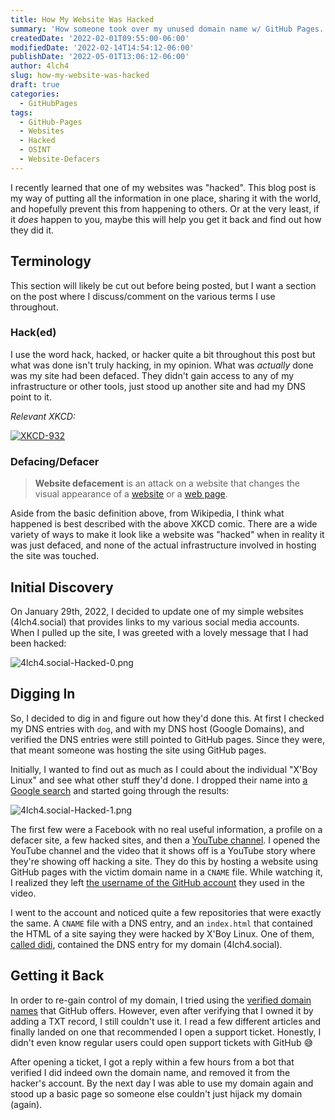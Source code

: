 ```yaml
---
title: How My Website Was Hacked
summary: 'How someone took over my unused domain name w/ GitHub Pages.'
createdDate: '2022-02-01T09:55:00-06:00'
modifiedDate: '2022-02-14T14:54:12-06:00'
publishDate: '2022-05-01T13:06:12-06:00'
author: 4lch4
slug: how-my-website-was-hacked
draft: true
categories:
  - GitHubPages
tags:
  - GitHub-Pages
  - Websites
  - Hacked
  - OSINT
  - Website-Defacers
---
```


I recently learned that one of my websites was "hacked". This blog post is my way of putting all the information in one place, sharing it with the world, and hopefully prevent this from happening to others. Or at the very least, if it _does_ happen to you, maybe this will help you get it back and find out how they did it.

## Terminology

This section will likely be cut out before being posted, but I want a section on the post where I discuss/comment on the various terms I use throughout.

### Hack(ed)

I use the word hack, hacked, or hacker quite a bit throughout this post but what was done isn't truly hacking, in my opinion. What was _actually_ done was my site had been defaced. They didn't gain access to any of my infrastructure or other tools, just stood up another site and had my DNS point to it.

_Relevant XKCD:_

[![XKCD-932](https://imgs.xkcd.com/comics/cia.png)](https://xkcd.com/932/)

### Defacing/Defacer

> **Website defacement** is an attack on a website that changes the visual appearance of a [website](https://en.wikipedia.org/wiki/Website 'Website') or a [web page](https://en.wikipedia.org/wiki/Web_page 'Web page').

Aside from the basic definition above, from Wikipedia, I think what happened is best described with the above XKCD comic. There are a wide variety of ways to make it look like a website was "hacked" when in reality it was just defaced, and none of the actual infrastructure involved in hosting the site was touched.

## Initial Discovery

On January 29th, 2022, I decided to update one of my simple websites (4lch4.social) that provides links to my various social media accounts. When I pulled up the site, I was greeted with a lovely message that I had been hacked:

![4lch4.social-Hacked-0.png](/images/posts/4lch4.social/4lch4.social-Hacked-0.png)

## Digging In

So, I decided to dig in and figure out how they'd done this. At first I checked my DNS entries with `dog`, and with my DNS host (Google Domains), and verified the DNS entries were still pointed to GitHub pages. Since they were, that meant someone was hosting the site using GitHub pages.

Initially, I wanted to find out as much as I could about the individual "X'Boy Linux" and see what other stuff they'd done. I dropped their name into [a Google search][1] and started going through the results:

![4lch4.social-Hacked-1.png](/images/posts/4lch4.social/4lch4.social-Hacked-1.png)

The first few were a Facebook with no real useful information, a profile on a defacer site, a few hacked sites, and then a [YouTube channel][2]. I opened the YouTube channel and the video that it shows off is a YouTube story where they're showing off hacking a site. They do this by hosting a website using GitHub pages with the victim domain name in a `CNAME` file. While watching it, I realized they left [the username of the GitHub account][3] they used in the video.

I went to the account and noticed quite a few repositories that were exactly the same. A `CNAME` file with a DNS entry, and an `index.html` that contained the HTML of a site saying they were hacked by X'Boy Linux. One of them, [called didi][4], contained the DNS entry for my domain (4lch4.social).

## Getting it Back

In order to re-gain control of my domain, I tried using the [verified domain names][5] that GitHub offers. However, even after verifying that I owned it by adding a TXT record, I still couldn't use it. I read a few different articles and finally landed on one that recommended I open a support ticket. Honestly, I didn't even know regular users could open support tickets with GitHub 😅

After opening a ticket, I got a reply within a few hours from a bot that verified I did indeed own the domain name, and removed it from the hacker's account. By the next day I was able to use my domain again and stood up a basic page so someone else couldn't just hijack my domain (again).

[0]: https://xkcd.com/932/
[1]: https://www.google.com/search?q=%22X%27Boy+Linux%22
[2]: https://www.youtube.com/c/XBOYLINUX
[3]: https://github.com/CYBERANONYMOUS1
[4]: https://github.com/CYBERANONYMOUS1/didi
[5]: https://docs.github.com/en/pages/configuring-a-custom-domain-for-your-github-pages-site/verifying-your-custom-domain-for-github-pages
